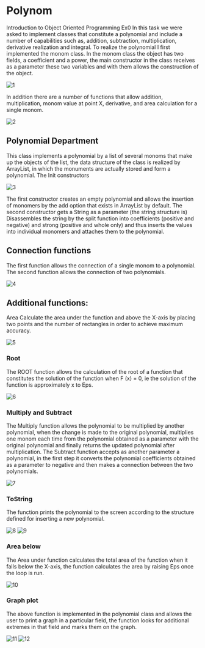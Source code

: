 # Polynom
Introduction to Object Oriented Programming Ex0
In this task we were asked to implement classes that constitute a polynomial and include a number of capabilities such as, addition, subtraction, multiplication, derivative realization and integral.
To realize the polynomial I first implemented the monom class.
 In the monom class the object has two fields, a coefficient and a power, the main constructor in the class receives as a parameter these two variables and with them allows the construction of the object.

![1](https://user-images.githubusercontent.com/44755169/122038413-3de84c80-cdde-11eb-90c6-ed96bee5d4a6.png)




In addition there are a number of functions that allow addition, multiplication, monom value at point X, derivative, and area calculation for a single monom.

  
![2](https://user-images.githubusercontent.com/44755169/122038759-9e778980-cdde-11eb-94f4-ababc28f570b.png)




## Polynomial Department
This class implements a polynomial by a list of several monoms that make up the objects of the list, the data structure of the class is realized by ArrayList, in which the monuments are actually stored and form a polynomial.
The Init constructors

![3](https://user-images.githubusercontent.com/44755169/122038778-a20b1080-cdde-11eb-8d88-fbd0e2a62f58.png)

   
The first constructor creates an empty polynomial and allows the insertion of monomers by the add option that exists in ArrayList by default.
The second constructor gets a String as a parameter (the string structure is)
Disassembles the string by the split function into coefficients (positive and negative) and strong (positive and whole only) and thus inserts the values ​​into individual monomers and attaches them to the polynomial.

## Connection functions 

The first function allows the connection of a single monom to a polynomial.
The second function allows the connection of two polynomials.

![4](https://user-images.githubusercontent.com/44755169/122038798-a7685b00-cdde-11eb-8ba3-b4688fe08b19.png)

## Additional functions:
Area
Calculate the area under the function and above the X-axis by placing two points and the number of rectangles in order to achieve maximum accuracy.

![5](https://user-images.githubusercontent.com/44755169/122038801-a800f180-cdde-11eb-8f46-12a40bf71bea.png)
 
### Root
The ROOT function allows the calculation of the root of a function that constitutes the solution of the function when F (x) = 0, ie the solution of the function is approximately x to Eps.

![6](https://user-images.githubusercontent.com/44755169/122038827-af27ff80-cdde-11eb-86f3-41b248df0881.png)

### Multiply and Subtract
The Multiply function allows the polynomial to be multiplied by another polynomial, when the change is made to the original polynomial, multiplies one monom each time from the polynomial obtained as a parameter with the original polynomial and finally returns the updated polynomial after multiplication.
The Subtract function accepts as another parameter a polynomial, in the first step it converts the polynomial coefficients obtained as a parameter to negative and then makes a connection between the two polynomials.

![7](https://user-images.githubusercontent.com/44755169/122038831-af27ff80-cdde-11eb-9be8-b03f66c85e68.png)


### ToString 
The function prints the polynomial to the screen according to the structure defined for inserting a new polynomial.

![8](https://user-images.githubusercontent.com/44755169/122038832-afc09600-cdde-11eb-8e86-d8d9fe871c7b.png)
![9](https://user-images.githubusercontent.com/44755169/122038833-afc09600-cdde-11eb-8b12-d4b370167088.png)


### Area below
The Area under function calculates the total area of ​​the function when it falls below the X-axis, the function calculates the area by raising Eps once the loop is run.

![10](https://user-images.githubusercontent.com/44755169/122038835-b0592c80-cdde-11eb-96be-43046557f548.png)


### Graph plot

The above function is implemented in the polynomial class and allows the user to print a graph in a particular field, the function looks for additional extremes in that field and marks them on the graph.

![11](https://user-images.githubusercontent.com/44755169/122038837-b0592c80-cdde-11eb-977b-e5bf0a9e04e8.png)
![12](https://user-images.githubusercontent.com/44755169/122038823-ae8f6900-cdde-11eb-912a-e84e185e5364.png)
